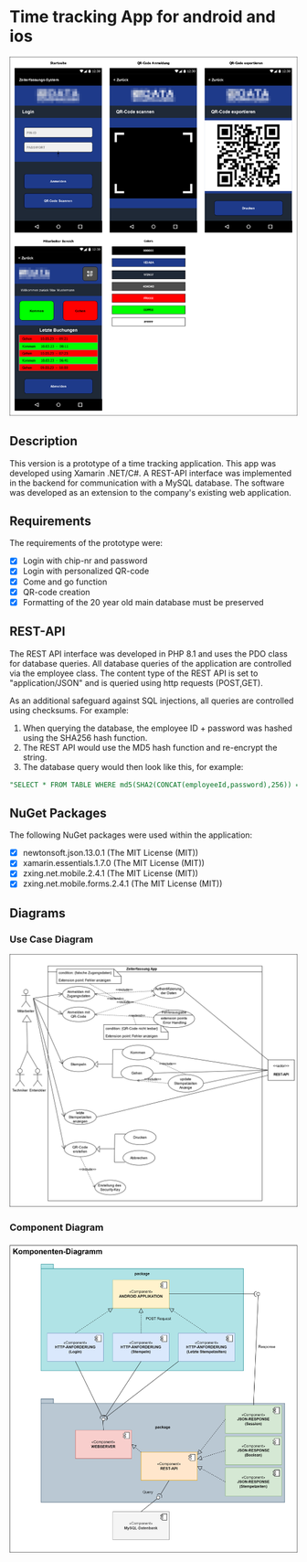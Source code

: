# Time tracking App for android and ios

![alt text](https://github.com/viktorseidl/Xamarin-TimeTracking-App/blob/main/IMAGES/mokupsdark.png "Mockup")

## Description

This version is a prototype of a time tracking application. This app was developed using Xamarin .NET/C#. A REST-API interface was implemented in the backend for communication with a MySQL database. The software was developed as an extension to the company's existing web application.

## Requirements

The requirements of the prototype were:

- [x] Login with chip-nr and password
- [x] Login with personalized QR-code
- [x] Come and go function
- [x] QR-code creation
- [x] Formatting of the 20 year old main database must be preserved

## REST-API

The REST API interface was developed in PHP 8.1 and uses the PDO class for database queries. All database queries of the application are controlled via the employee class. The content type of the REST API is set to "application/JSON" and is queried using http requests (POST,GET).

As an additional safeguard against SQL injections, all queries are controlled using checksums. For example:

1. When querying the database, the employee ID + password was hashed using the SHA256 hash function.
2. The REST API would use the MD5 hash function and re-encrypt the string.
3. The database query would then look like this, for example:

```SQL
"SELECT * FROM TABLE WHERE md5(SHA2(CONCAT(employeeId,password),256)) = :Str LIMIT 1"
```

## NuGet Packages

The following NuGet packages were used within the application:

- [x] newtonsoft.json.13.0.1 (The MIT License (MIT))
- [x] xamarin.essentials.1.7.0 (The MIT License (MIT))
- [x] zxing.net.mobile.2.4.1 (The MIT License (MIT))
- [x] zxing.net.mobile.forms.2.4.1 (The MIT License (MIT))

## Diagrams

### Use Case Diagram

![alt text](https://github.com/viktorseidl/Xamarin-TimeTracking-App/blob/main/IMAGES/ablauf.png "Use Case Diagram")

### Component Diagram

![alt text](https://github.com/viktorseidl/Xamarin-TimeTracking-App/blob/main/IMAGES/komponentendiagram.png "Component Diagram")
